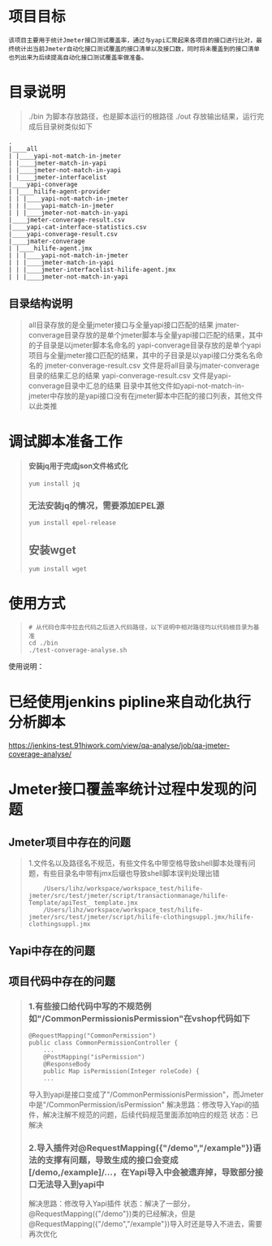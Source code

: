 # 项目目标
    该项目主要用于统计Jmeter接口测试覆盖率，通过与yapi汇聚起来各项目的接口进行比对，最终统计出当前Jmeter自动化接口测试覆盖的接口清单以及接口数，同时将未覆盖到的接口清单也列出来为后续提高自动化接口测试覆盖率做准备。
# 目录说明
> ./bin
> 为脚本存放路径，也是脚本运行的根路径
> ./out
> 存放输出结果，运行完成后目录树类似如下
```
.
|____all
| |____yapi-not-match-in-jmeter
| |____jmeter-match-in-yapi
| |____jmeter-not-match-in-yapi
| |____jmeter-interfacelist
|____yapi-converage
| |____hilife-agent-provider
| | |____yapi-not-match-in-jmeter
| | |____yapi-match-in-jmeter
| | |____jmeter-not-match-in-yapi
|____jmeter-converage-result.csv
|____yapi-cat-interface-statistics.csv
|____yapi-converage-result.csv
|____jmater-converage
| |____hilife-agent.jmx
| | |____yapi-not-match-in-jmeter
| | |____jmeter-match-in-yapi
| | |____jmeter-interfacelist-hilife-agent.jmx
| | |____jmeter-not-match-in-yapi
```
## 目录结构说明
> all目录存放的是全量jmeter接口与全量yapi接口匹配的结果
> jmater-converage目录存放的是单个jmeter脚本与全量yapi接口匹配的结果，其中的子目录是以jmeter脚本名命名的
> yapi-converage目录存放的是单个yapi项目与全量jmeter接口匹配的结果，其中的子目录是以yapi接口分类名名命名的
> jmeter-converage-result.csv 文件是将all目录与jmater-converage目录的结果汇总的结果
> yapi-converage-result.csv 文件是yapi-converage目录中汇总的结果
> 目录中其他文件如yapi-not-match-in-jmeter中存放的是yapi接口没有在jmeter脚本中匹配的接口列表，其他文件以此类推

# 调试脚本准备工作
> #### 安装jq用于完成json文件格式化
> ```
> yum install jq
> ```
> ### 无法安装jq的情况，需要添加EPEL源
> ```
> yum install epel-release 
> ```
> ## 安装wget
> ```
> yum install wget
> ```
# 使用方式
> ```
> # 从代码仓库中拉去代码之后进入代码路径，以下说明中相对路径均以代码根目录为基准
> cd ./bin
> ./test-converage-analyse.sh
> ```


使用说明：
# 已经使用jenkins pipline来自动化执行分析脚本
https://jenkins-test.91hiwork.com/view/qa-analyse/job/qa-jmeter-coverage-analyse/
# Jmeter接口覆盖率统计过程中发现的问题
## Jmeter项目中存在的问题
> 1.文件名以及路径名不规范，有些文件名中带空格导致shell脚本处理有问题，有些目录名中带有jmx后缀也导致shell脚本误判处理出错
> ```
>     /Users/lihz/workspace/workspace_test/hilife-jmeter/src/test/jmeter/script/transactionmanage/hilife-Template/apiTest_ template.jmx
>     /Users/lihz/workspace/workspace_test/hilife-jmeter/src/test/jmeter/script/hilife-clothingsuppl.jmx/hilife-clothingsuppl.jmx
> ```
## Yapi中存在的问题
> 
## 项目代码中存在的问题
> ### 1.有些接口给代码中写的不规范例如"/CommonPermissionisPermission"在vshop代码如下
> ```
> @RequestMapping("CommonPermission") 
> public class CommonPermissionController {
>     ...
>     @PostMapping("isPermission")
>     @ResponseBody
>     public Map isPermission(Integer roleCode) {  
>     ...
> ```
> 导入到yapi是接口变成了"/CommonPermissionisPermission"，而Jmeter中是"/CommonPermission/isPermission"
> 解决思路：修改导入Yapi的插件，解决注解不规范的问题，后续代码规范里面添加响应的规范
> 状态：已解决
> ### 2.导入插件对@RequestMapping({"/demo","/example"})语法的支撑有问题，导致生成的接口会变成[/demo,/example]/...，在Yapi导入中会被遗弃掉，导致部分接口无法导入到yapi中
> 解决思路：修改导入Yapi插件
> 状态：解决了一部分，@RequestMapping({"/demo"})类的已经解决，但是@RequestMapping({"/demo","/example"})导入时还是导入不进去，需要再次优化